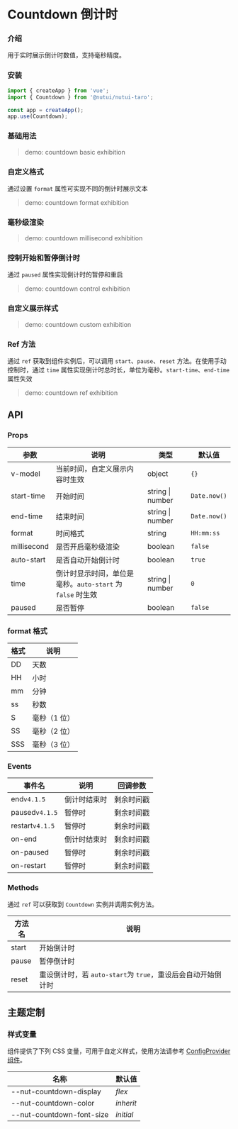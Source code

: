 # Countdown 倒计时

### 介绍

用于实时展示倒计时数值，支持毫秒精度。

### 安装

```js
import { createApp } from 'vue';
import { Countdown } from '@nutui/nutui-taro';

const app = createApp();
app.use(Countdown);
```

### 基础用法

> demo: countdown basic exhibition

### 自定义格式

通过设置 `format` 属性可实现不同的倒计时展示文本

> demo: countdown format exhibition

### 毫秒级渲染

> demo: countdown millisecond exhibition

### 控制开始和暂停倒计时

通过 `paused` 属性实现倒计时的暂停和重启

> demo: countdown control exhibition

### 自定义展示样式

> demo: countdown custom exhibition

### Ref 方法

通过 `ref` 获取到组件实例后，可以调用 `start`、`pause`、`reset` 方法。在使用手动控制时，通过 `time` 属性实现倒计时总时长，单位为毫秒。`start-time`、`end-time` 属性失效

> demo: countdown ref exhibition

## API

### Props

| 参数 | 说明 | 类型 | 默认值 |
| --- | --- | --- | --- |
| v-model | 当前时间，自定义展示内容时生效 | object | `{}` |
| start-time | 开始时间 | string \| number | `Date.now()` |
| end-time | 结束时间 | string \| number | `Date.now()` |
| format | 时间格式 | string | `HH:mm:ss` |
| millisecond | 是否开启毫秒级渲染 | boolean | `false` |
| auto-start | 是否自动开始倒计时 | boolean | `true` |
| time | 倒计时显示时间，单位是毫秒。`auto-start` 为 `false` 时生效 | string \| number | `0` |
| paused | 是否暂停 | boolean | `false` |

### format 格式

| 格式 | 说明 |
| --- | --- |
| DD | 天数 |
| HH | 小时 |
| mm | 分钟 |
| ss | 秒数 |
| S | 毫秒（1 位） |
| SS | 毫秒（2 位） |
| SSS | 毫秒（3 位） |

### Events

| 事件名 | 说明 | 回调参数 |
| --- | --- | --- |
| end`v4.1.5` | 倒计时结束时 | 剩余时间戳 |
| paused`v4.1.5` | 暂停时 | 剩余时间戳 |
| restart`v4.1.5` | 暂停时 | 剩余时间戳 |
| on-end | 倒计时结束时 | 剩余时间戳 |
| on-paused | 暂停时 | 剩余时间戳 |
| on-restart | 暂停时 | 剩余时间戳 |

### Methods

通过 `ref` 可以获取到 `Countdown` 实例并调用实例方法。

| 方法名 | 说明 |
| --- | --- |
| start | 开始倒计时 |
| pause | 暂停倒计时 |
| reset | 重设倒计时，若 `auto-start`为 `true`，重设后会自动开始倒计时 |

## 主题定制

### 样式变量

组件提供了下列 CSS 变量，可用于自定义样式，使用方法请参考 [ConfigProvider 组件](#/zh-CN/component/configprovider)。

| 名称 | 默认值 |
| --- | --- |
| --nut-countdown-display | _flex_ |
| --nut-countdown-color | _inherit_ |
| --nut-countdown-font-size | _initial_ |
